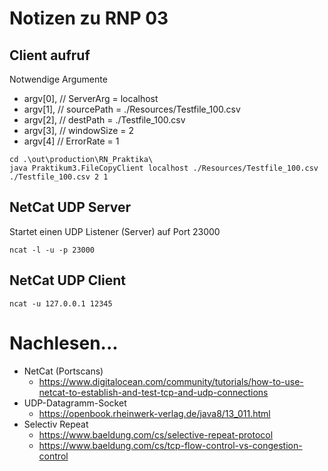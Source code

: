 

# Notizen zu RNP 03


## Client aufruf 

Notwendige Argumente

- argv[0], // ServerArg = localhost
- argv[1], // sourcePath = ./Resources/Testfile_100.csv
- argv[2], // destPath = ./Testfile_100.csv
- argv[3], // windowSize = 2
- argv[4]  // ErrorRate = 1

```shell
cd .\out\production\RN_Praktika\
java Praktikum3.FileCopyClient localhost ./Resources/Testfile_100.csv ./Testfile_100.csv 2 1
```


## NetCat UDP Server 
Startet einen UDP Listener (Server) auf Port 23000 
```shell
ncat -l -u -p 23000
```

## NetCat UDP Client 
```shell
ncat -u 127.0.0.1 12345
```


# Nachlesen...

- NetCat (Portscans)
	- https://www.digitalocean.com/community/tutorials/how-to-use-netcat-to-establish-and-test-tcp-and-udp-connections
- UDP-Datagramm-Socket 
	- https://openbook.rheinwerk-verlag.de/java8/13_011.html
- Selectiv Repeat
	- https://www.baeldung.com/cs/selective-repeat-protocol
	- https://www.baeldung.com/cs/tcp-flow-control-vs-congestion-control
	
	
